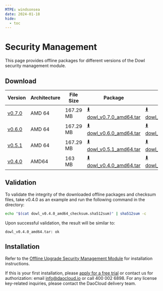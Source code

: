 ```yaml
---
MTPE: windsonsea
date: 2024-01-18
hide:
  - toc
---
```


# Security Management

This page provides offline packages for different versions of the Dowl security management module.

## Download

| Version  | Architecture | File Size | Package     | Checksum File      | Update Date |
|----------|--------------|-----------|-------------|--------------------|-------------|
| [v0.7.0](../../kpanda/intro/release-notes.md) | AMD 64 | 167.29 MB | [:arrow_down: dowl_v0.7.0_amd64.tar](https://qiniu-download-public.daocloud.io/DaoCloud_Enterprise/dowl_v0.7.0_amd64.tar) | [:arrow_down: dowl_v0.7.0_amd64_checksum.sha512sum](https://qiniu-download-public.daocloud.io/DaoCloud_Enterprise/dowl_v0.7.0_amd64_checksum.sha512sum) | 2023-11-26 |
| [v0.6.0](../../kpanda/intro/release-notes.md) | AMD 64 | 167.29 MB | [:arrow_down: dowl_v0.6.0_amd64.tar](https://qiniu-download-public.daocloud.io/DaoCloud_Enterprise/dowl_v0.6.0_amd64.tar) | [:arrow_down: dowl_v0.6.0_amd64_checksum.sha512sum](https://qiniu-download-public.daocloud.io/DaoCloud_Enterprise/dowl_v0.6.0_amd64_checksum.sha512sum) | 2023-11-02 |
| [v0.5.1](../../kpanda/intro/release-notes.md) | AMD 64 | 167.29 MB | [:arrow_down: dowl_v0.5.1_amd64.tar](https://qiniu-download-public.daocloud.io/DaoCloud_Enterprise/dowl_v0.5.1_amd64.tar) | [:arrow_down: dowl_v0.5.1_amd64_checksum.sha512sum](https://qiniu-download-public.daocloud.io/DaoCloud_Enterprise/dowl_v0.5.1_amd64_checksum.sha512sum) | 2023-09-12 |
| [v0.4.0](../../kpanda/intro/release-notes.md) | AMD64 | 163 MB | [:arrow_down: dowl_v0.4.0_amd64.tar](https://qiniu-download-public.daocloud.io/DaoCloud_Enterprise/dowl_v0.4.0_amd64.tar) | [:arrow_down: dowl_v0.4.0_amd64_checksum.sha512sum](https://qiniu-download-public.daocloud.io/DaoCloud_Enterprise/dowl_v0.4.0_amd64_checksum.sha512sum) | 2023-8-25 |

## Validation

To validate the integrity of the downloaded offline packages and checksum files,
take v0.4.0 as an example and run the following command in the directory:

```sh
echo "$(cat dowl_v0.4.0_amd64_checksum.sha512sum)" | sha512sum -c
```

Upon successful validation, the result will be similar to:

```none
dowl_v0.4.0_amd64.tar: ok
```

## Installation

Refer to the [Offline Upgrade Security Management Module](../../kpanda/user-guide/security/offline-upgrade-dowl.md) for installation instructions.

If this is your first installation, please [apply for a free trial](../../dce/license0.md) or contact us for authorization: email info@daocloud.io or call 400 002 6898.
For any license key-related inquiries, please contact the DaoCloud delivery team.
